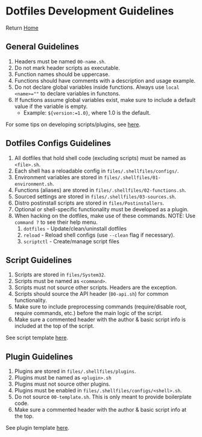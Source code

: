 # Dotfiles Development Guidelines

Return [Home](../README.md)

## General Guidelines

1. Headers must be named `00-name.sh`.
2. Do not mark header scripts as executable.
3. Function names should be uppercase.
4. Functions should have comments with a description and usage example.
5. Do not declare global variables inside functions. Always use `local <name>=""` to declare variables in functons.
6. If functions assume global variables exist, make sure to include a default value if the variable is empty.
   - Example: `${version:=1.0}`, where 1.0 is the default.

For some tips on developing scripts/plugins, see [here](script-tricks.md).

## Dotfiles Configs Guidelines

1. All dotfiles that hold shell code (excluding scripts) must be named as `<file>.sh`.
2. Each shell has a reloadable config in `files/.shellfiles/configs/`.
3. Environment variables are stored in `files/.shellfiles/01-environment.sh`.
4. Functions (aliases) are stored in `files/.shellfiles/02-functions.sh`.
5. Sourced settings are stored in `files/.shellfiles/03-sources.sh`.
6. Distro postinstall scripts are stored in `files/Postinstallers`.
7. Optional or shell-specific functionality must be developed as a plugin.
8. When hacking on the dotfiles, make use of these commands. NOTE: Use `command ?` to see their help menu.
   1. `dotfiles` - Update/clean/uninstall dotfiles
   2. `reload` - Reload shell configs (use `--clean` flag if necessary).
   3. `scriptctl` - Create/manage script files

## Script Guidelines

1. Scripts are stored in `files/System32`.
2. Scripts must be named as `<command>`.
3. Scripts must not source other scripts. Headers are the exception.
4. Scripts should source the API header (`00-api.sh`) for common functionality.
5. Make sure to include preprocessing commands (require/disable root, require commands, etc.) before the main logic of the script.
6. Make sure a commented header with the author & basic script info is included at the top of the script.

See script template [here](../files/System32/00-template.sh).

## Plugin Guidelines

1. Plugins are stored in `files/.shellfiles/plugins`.
2. Plugins must be named as `<plugin>.sh`
3. Plugins must not source other plugins.
4. Plugins must be enabled in `files/.shellfiles/configs/<shell>.sh`.
5. Do not source `00-template.sh`. This is only meant to provide boilerplate code.
6. Make sure a commented header with the author & basic script info at the top.

See plugin template [here](../files/.shellfiles/plugins/00-template.sh).
